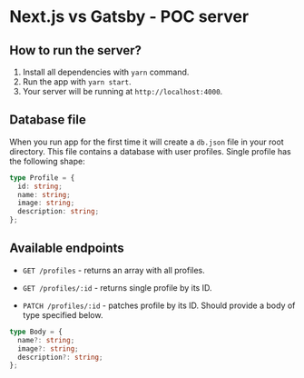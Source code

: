 # Next.js vs Gatsby - POC server

## How to run the server?

1. Install all dependencies with `yarn` command.
2. Run the app with `yarn start`.
3. Your server will be running at `http://localhost:4000`.

## Database file

When you run app for the first time it will create a `db.json` file in your root directory. This file contains a
database with user profiles. Single profile has the following shape:

```ts
type Profile = {
  id: string;
  name: string;
  image: string;
  description: string;
};
```

## Available endpoints

- `GET /profiles` - returns an array with all profiles.

- `GET /profiles/:id` - returns single profile by its ID.

- `PATCH /profiles/:id` - patches profile by its ID. Should provide a body of type specified below.

```ts
type Body = {
  name?: string;
  image?: string;
  description?: string;
};
```

